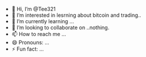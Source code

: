 - 👋 Hi, I’m @Tee321
- 👀 I’m interested in lesrning about bitcoin and trading..
- 🌱 I’m currently learning ...
- 💞️ I’m looking to collaborate on ..nothing.
- 📫 How to reach me ...
- 😄 Pronouns: ...
- ⚡ Fun fact: ...

<!---
Tee321/Tee321 is a ✨ special ✨ repository because its `README.md` (this file) appears on your GitHub profile.
You can click the Preview link to take a look at your changes.
--->
